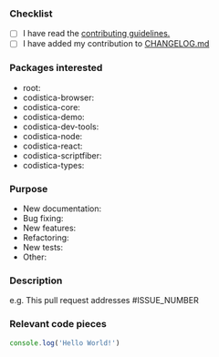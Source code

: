 <!--
Thank you for contributing to codistica-js!
Note: before making a pull request, be sure to read CONTRIBUTING.md 
(https://github.com/codistica/codistica-js/blob/develop/CONTRIBUTING.md)
-->

### Checklist
<!-- Put a X to select -->
- [ ] I have read the [contributing guidelines.](https://github.com/codistica/codistica-js/blob/develop/CONTRIBUTING.md)
- [ ] I have added my contribution to [CHANGELOG.md](https://github.com/codistica/codistica-js/blob/develop/CHANGELOG.md)

### Packages interested
<!-- Check interested packages using "✔" -->
* root:
* codistica-browser:
* codistica-core:
* codistica-demo:
* codistica-dev-tools:
* codistica-node:
* codistica-react:
* codistica-scriptfiber:
* codistica-types:


### Purpose
<!-- Check interested packages using "✔" -->
* New documentation:
* Bug fixing:
* New features:
* Refactoring:
* New tests:
* Other: <!--Write here-->


### Description
<!-- Describe your changes, mentioning any issue related to the pull request -->
e.g. This pull request addresses #ISSUE_NUMBER <!--Substitute ISSUE_NUMBER with actual issue number-->


### Relevant code pieces <!-- Optional -->
<!-- Expose new APIs, highlight relevant code pieces, anything reviewers should focus on-->
```js
console.log('Hello World!')
```
